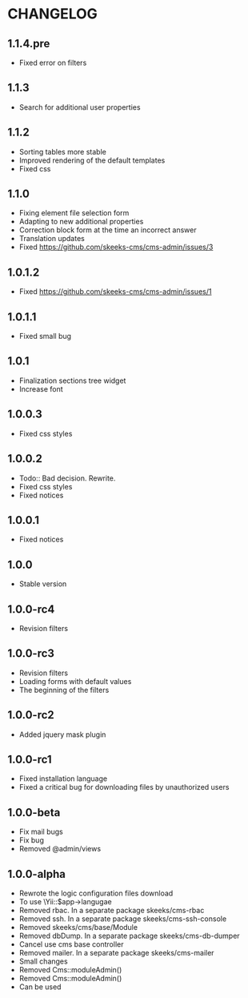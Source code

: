 CHANGELOG
==============

1.1.4.pre
-----------------
  * Fixed error on filters

1.1.3
-----------------
  * Search for additional user properties

1.1.2
-----------------
  * Sorting tables more stable
  * Improved rendering of the default templates
  * Fixed css

1.1.0
-----------------
  * Fixing element file selection form
  * Adapting to new additional properties
  * Correction block form at the time an incorrect answer
  * Translation updates
  * Fixed https://github.com/skeeks-cms/cms-admin/issues/3

1.0.1.2
-----------------
  * Fixed https://github.com/skeeks-cms/cms-admin/issues/1

1.0.1.1
-----------------
  * Fixed small bug

1.0.1
-----------------
  * Finalization sections tree widget
  * Increase font

1.0.0.3
-----------------
  * Fixed css styles

1.0.0.2
-----------------
  * Todo:: Bad decision. Rewrite.
  * Fixed css styles
  * Fixed notices

1.0.0.1
-----------------
  * Fixed notices

1.0.0
-----------------
  * Stable version
 
1.0.0-rc4
-----------------
  * Revision filters

1.0.0-rc3
-----------------
  * Revision filters
  * Loading forms with default values
  * The beginning of the filters

1.0.0-rc2
-----------------
  * Added jquery mask plugin

1.0.0-rc1
-----------------
  * Fixed installation language
  * Fixed a critical bug for downloading files by unauthorized users

1.0.0-beta
-----------------
  * Fix mail bugs
  * Fix bug
  * Removed @admin/views

1.0.0-alpha
-----------------
  * Rewrote the logic configuration files download
  * To use \Yii::$app->langugae
  * Removed rbac. In a separate package skeeks/cms-rbac
  * Removed ssh. In a separate package skeeks/cms-ssh-console
  * Removed skeeks/cms/base/Module
  * Removed dbDump. In a separate package skeeks/cms-db-dumper
  * Cancel use cms base controller
  * Removed mailer. In a separate package skeeks/cms-mailer
  * Small changes
  * Removed Cms::moduleAdmin()
  * Removed Cms::moduleAdmin()
  * Can be used
